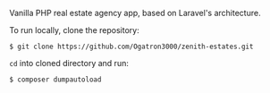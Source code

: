 Vanilla PHP real estate agency app, based on Laravel's architecture.

To run locally, clone the repository:
````shell
$ git clone https://github.com/Ogatron3000/zenith-estates.git
````
`cd` into cloned directory and run:
````shell
$ composer dumpautoload
````